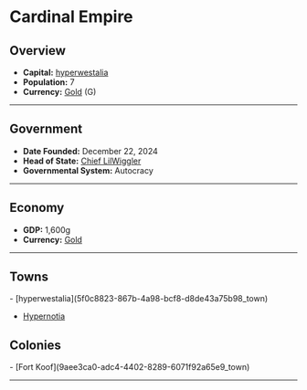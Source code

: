 <!--UNDEDITED FILE, remove this entire line if this file has been edited!-->
# <!--NAME-->Cardinal Empire<!--NAME-->

## Overview

- **Capital:** <!--CAPITAL_LINK-->[hyperwestalia](5f0c8823-867b-4a98-bcf8-d8de43a75b98_town)<!--CAPITAL_LINK-->
- **Population:** <!--POPULATION-->7<!--POPULATION-->
- **Currency:** <!--CURRENCY_LINK-->[Gold](Gold_currency)<!--CURRENCY_LINK--> (<!--CURRENCY_ABV-->G<!--CURRENCY_ABV-->)

---

## Government

- **Date Founded:** <!--FOUNDED-->December 22, 2024<!--FOUNDED-->
- **Head of State:** <!--LEADER_TITLE_LINK-->[Chief LilWiggler](LilWiggler_user)<!--LEADER_TITLE_LINK-->
- **Governmental System:** <!--GOVERNMENT-->Autocracy<!--GOVERNMENT-->

---

## Economy

- **GDP:** <!--GDP-->1,600g<!--GDP-->
- **Currency:** <!--CURRENCY_LINK-->[Gold](Gold_currency)<!--CURRENCY_LINK-->

---

## Towns

<!--TOWNS-->- [hyperwestalia](5f0c8823-867b-4a98-bcf8-d8de43a75b98_town)
- [Hypernotia](26f9802a-244f-4f1b-8be4-5f49dbb80b7f_town)<!--TOWNS-->

## Colonies

<!--COLONIES-->- [Fort Koof](9aee3ca0-adc4-4402-8289-6071f92a65e9_town)<!--COLONIES-->

---